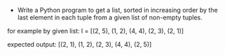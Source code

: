 * Write a Python program to get a list, sorted in increasing order by the last element in each tuple from a given list of non-empty tuples.

for example by given list:
l = [(2, 5), (1, 2), (4, 4), (2, 3), (2, 1)]

expected output:
[(2, 1), (1, 2), (2, 3), (4, 4), (2, 5)] 